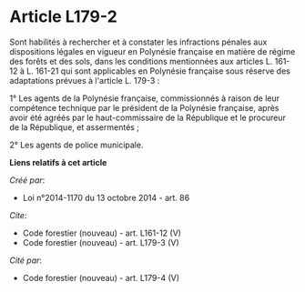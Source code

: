 # Article L179-2

Sont habilités à rechercher et à constater les infractions pénales aux dispositions légales en vigueur en Polynésie française
en matière de régime des forêts et des sols, dans les conditions mentionnées aux articles L. 161-12 à L. 161-21 qui sont
applicables en Polynésie française sous réserve des adaptations prévues à l'article L. 179-3 : 

1° Les agents de la Polynésie française, commissionnés à raison de leur compétence technique par le président de la Polynésie
française, après avoir été agréés par le haut-commissaire de la République et le procureur de la République, et
assermentés ; 

2° Les agents de police municipale.

**Liens relatifs à cet article**

_Créé par_:

  - Loi n°2014-1170 du 13 octobre 2014 - art. 86

_Cite_:

  - Code forestier (nouveau) - art. L161-12 (V)
  - Code forestier (nouveau) - art. L179-3 (V)

_Cité par_:

  - Code forestier (nouveau) - art. L179-4 (V)
